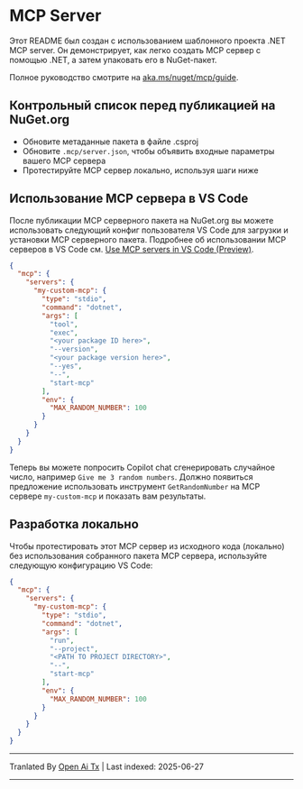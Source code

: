 # MCP Server

Этот README был создан с использованием шаблонного проекта .NET MCP server. Он демонстрирует, как легко создать MCP сервер с помощью .NET, а затем упаковать его в NuGet-пакет.

Полное руководство смотрите на [aka.ms/nuget/mcp/guide](https://aka.ms/nuget/mcp/guide).

## Контрольный список перед публикацией на NuGet.org

- Обновите метаданные пакета в файле .csproj
- Обновите `.mcp/server.json`, чтобы объявить входные параметры вашего MCP сервера
- Протестируйте MCP сервер локально, используя шаги ниже

## Использование MCP сервера в VS Code

После публикации MCP серверного пакета на NuGet.org вы можете использовать следующий конфиг пользователя VS Code для загрузки и установки MCP серверного пакета. Подробнее об использовании MCP серверов в VS Code см. [Use MCP servers in VS Code (Preview)](https://code.visualstudio.com/docs/copilot/chat/mcp-servers).

```json
{
  "mcp": {
    "servers": {
      "my-custom-mcp": {
        "type": "stdio",
        "command": "dotnet",
        "args": [
          "tool",
          "exec",
          "<your package ID here>",
          "--version",
          "<your package version here>",
          "--yes",
          "--",
          "start-mcp"
        ],
        "env": {
          "MAX_RANDOM_NUMBER": 100
        }
      }
    }
  }
}
```

Теперь вы можете попросить Copilot chat сгенерировать случайное число, например `Give me 3 random numbers`. Должно появиться предложение использовать инструмент `GetRandomNumber` на MCP сервере `my-custom-mcp` и показать вам результаты.

## Разработка локально

Чтобы протестировать этот MCP сервер из исходного кода (локально) без использования собранного пакета MCP сервера, используйте следующую конфигурацию VS Code:

```json
{
  "mcp": {
    "servers": {
      "my-custom-mcp": {
        "type": "stdio",
        "command": "dotnet",
        "args": [
          "run",
          "--project",
          "<PATH TO PROJECT DIRECTORY>",
          "--",
          "start-mcp"
        ],
        "env": {
          "MAX_RANDOM_NUMBER": 100
        }
      }
    }
  }
}
```


---

Tranlated By [Open Ai Tx](https://github.com/OpenAiTx/OpenAiTx) | Last indexed: 2025-06-27

---